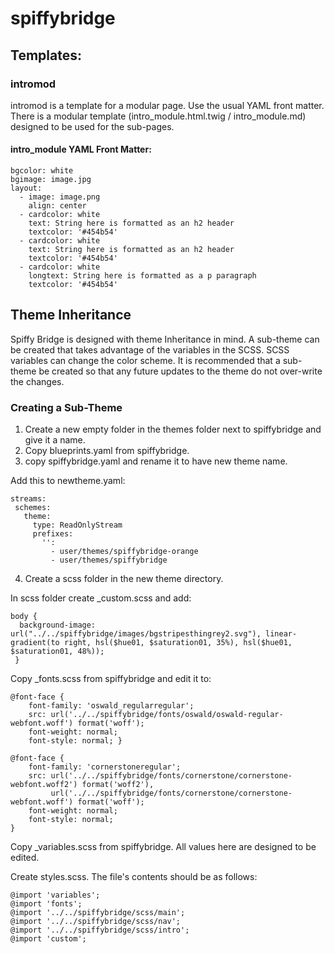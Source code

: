 # spiffybridge

## Templates:

### intromod

intromod is a template for a modular page. Use the usual YAML front matter. There is a modular template (intro_module.html.twig / intro_module.md) designed to be used for the sub-pages.

#### intro_module YAML Front Matter:

```
bgcolor: white
bgimage: image.jpg
layout:
  - image: image.png
    align: center
  - cardcolor: white
    text: String here is formatted as an h2 header
    textcolor: '#454b54'
  - cardcolor: white
    text: String here is formatted as an h2 header
    textcolor: '#454b54'
  - cardcolor: white
    longtext: String here is formatted as a p paragraph
    textcolor: '#454b54'
```

## Theme Inheritance

Spiffy Bridge is designed with theme Inheritance in mind. A sub-theme can be created that takes advantage of the variables in the SCSS. SCSS variables can change the color scheme. It is recommended that a sub-theme be created so that any future updates to the theme do not over-write the changes.

### Creating a Sub-Theme

1. Create a new empty folder in the themes folder next to spiffybridge and give it a name.
2. Copy blueprints.yaml from spiffybridge.
3. copy spiffybridge.yaml and rename it to have new theme name.

Add this to newtheme.yaml:

```
streams:
 schemes:
   theme:
     type: ReadOnlyStream
     prefixes:
       '':
         - user/themes/spiffybridge-orange
         - user/themes/spiffybridge
```

4. Create a scss folder in the new theme directory.

In scss folder create _custom.scss and add:

```
body {
  background-image: url("../../spiffybridge/images/bgstripesthingrey2.svg"), linear-gradient(to right, hsl($hue01, $saturation01, 35%), hsl($hue01, $saturation01, 48%));
 }
```

Copy _fonts.scss from spiffybridge and edit it to:

```
@font-face {
    font-family: 'oswald_regularregular';
    src: url('../../spiffybridge/fonts/oswald/oswald-regular-webfont.woff') format('woff');
    font-weight: normal;
    font-style: normal; }

@font-face {
    font-family: 'cornerstoneregular';
    src: url('../../spiffybridge/fonts/cornerstone/cornerstone-webfont.woff2') format('woff2'),
         url('../../spiffybridge/fonts/cornerstone/cornerstone-webfont.woff') format('woff');
    font-weight: normal;
    font-style: normal;
}
```

Copy _variables.scss from spiffybridge. All values here are designed to be edited.

Create styles.scss. The file's contents should be as follows:

```
@import 'variables';
@import 'fonts';
@import '../../spiffybridge/scss/main';
@import '../../spiffybridge/scss/nav';
@import '../../spiffybridge/scss/intro';
@import 'custom';
```
